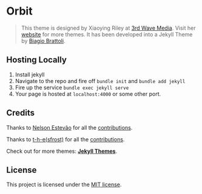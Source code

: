 # Orbit
> This theme is designed by Xiaoying Riley at [3rd Wave Media](http://themes.3rdwavemedia.com/). 
> Visit her [website](http://themes.3rdwavemedia.com/) for more themes.
> It has been developed into a Jekyll Theme by [Biagio Brattoli](https://github.com/bbrattoli).

## Hosting Locally

1. Install jekyll
1. Navigate to the repo and fire off ``bundle init`` and ``bundle add jekyll``
1. Fire up the service ``bundle exec jekyll serve``
1. Your page is hosted at ``localhost:4000`` or some other port.

## Credits

Thanks to [Nelson Estevão](https://github.com/nelsonmestevao) for all the [contributions](https://github.com/sharu725/online-cv/commits?author=nelsonmestevao).

Thanks to [t-h-e(sfrost)](https://github.com/t-h-e) for all the [contributions](https://github.com/sharu725/online-cv/commits?author=t-h-e).

Check out for more themes: [**Jekyll Themes**](http://jekyll-themes.com).

## License

This project is licensed under the [MIT license](LICENSE.txt).